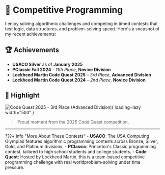 # 🧠 Competitive Programming

I enjoy solving algorithmic challenges and competing in timed contests that test logic, data structures, and problem-solving speed. Here's a snapshot of my recent achievements:

## 🏆 Achievements

- **USACO Silver** as of **January 2025**
- **PClassic Fall 2024** – *11th Place*, **Novice Division**
- **Lockheed Martin Code Quest 2025** – *3rd Place*, **Advanced Division**
- **Lockheed Martin Code Quest 2024** – *2nd Place*, **Novice Division**

## 📸 Highlight

![Code Quest 2025 – 3rd Place (Advanced Division)](assets/images/codequest2025_award.jpg){ loading=lazy width="500" }

> Proud moment from the 2025 Code Quest competition.

---


???+ info "More About These Contests"
    - **USACO**: The USA Computing Olympiad features algorithmic programming contests across Bronze, Silver, Gold, and Platinum divisions.
    - **PClassic**: Princeton's Classic programming contest, tailored to high school students and college students.
    - **Code Quest**: Hosted by Lockheed Martin, this is a team-based competitive programming challenge with real worldproblem-solving under time pressure.
